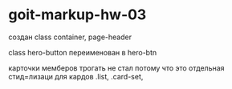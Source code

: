 # goit-markup-hw-03

создан class container, page-header

class hero-button переименован в hero-btn

карточки мемберов трогать не стал потому что это отдельная стид=лизаци для
кардов .list, .card-set,
